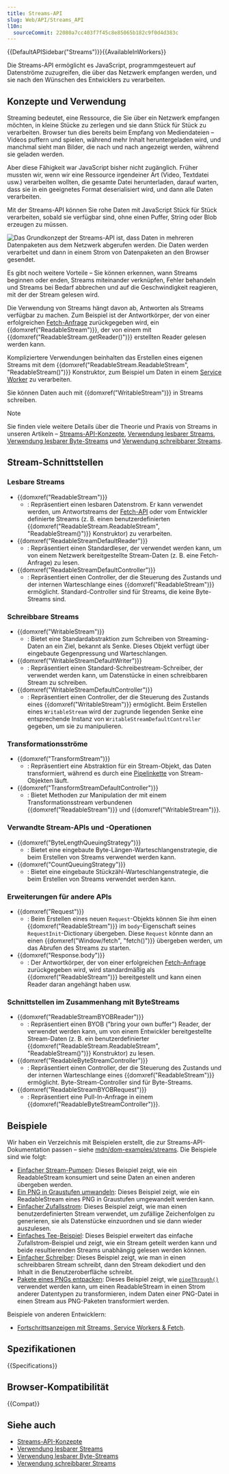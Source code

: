 ```yaml
---
title: Streams-API
slug: Web/API/Streams_API
l10n:
  sourceCommit: 22080a7cc403f7f45c8e85065b182c9f0d4d383c
---
```


{{DefaultAPISidebar("Streams")}}{{AvailableInWorkers}}

Die Streams-API ermöglicht es JavaScript, programmgesteuert auf Datenströme zuzugreifen, die über das Netzwerk empfangen werden, und sie nach den Wünschen des Entwicklers zu verarbeiten.

## Konzepte und Verwendung

Streaming bedeutet, eine Ressource, die Sie über ein Netzwerk empfangen möchten, in kleine Stücke zu zerlegen und sie dann Stück für Stück zu verarbeiten. Browser tun dies bereits beim Empfang von Mediendateien – Videos puffern und spielen, während mehr Inhalt heruntergeladen wird, und manchmal sieht man Bilder, die nach und nach angezeigt werden, während sie geladen werden.

Aber diese Fähigkeit war JavaScript bisher nicht zugänglich. Früher mussten wir, wenn wir eine Ressource irgendeiner Art (Video, Textdatei usw.) verarbeiten wollten, die gesamte Datei herunterladen, darauf warten, dass sie in ein geeignetes Format deserialisiert wird, und dann alle Daten verarbeiten.

Mit der Streams-API können Sie rohe Daten mit JavaScript Stück für Stück verarbeiten, sobald sie verfügbar sind, ohne einen Puffer, String oder Blob erzeugen zu müssen.

![Das Grundkonzept der Streams-API ist, dass Daten in mehreren Datenpaketen aus dem Netzwerk abgerufen werden. Die Daten werden verarbeitet und dann in einem Strom von Datenpaketen an den Browser gesendet.](concept.png)

Es gibt noch weitere Vorteile – Sie können erkennen, wann Streams beginnen oder enden, Streams miteinander verknüpfen, Fehler behandeln und Streams bei Bedarf abbrechen und auf die Geschwindigkeit reagieren, mit der der Stream gelesen wird.

Die Verwendung von Streams hängt davon ab, Antworten als Streams verfügbar zu machen. Zum Beispiel ist der Antwortkörper, der von einer erfolgreichen [Fetch-Anfrage](/de/docs/Web/API/Window/fetch) zurückgegeben wird, ein {{domxref("ReadableStream")}}, der von einem mit {{domxref("ReadableStream.getReader()")}} erstellten Reader gelesen werden kann.

Kompliziertere Verwendungen beinhalten das Erstellen eines eigenen Streams mit dem {{domxref("ReadableStream.ReadableStream", "ReadableStream()")}} Konstruktor, zum Beispiel um Daten in einem [Service Worker](/de/docs/Web/API/Service_Worker_API) zu verarbeiten.

Sie können Daten auch mit {{domxref("WritableStream")}} in Streams schreiben.

> [!NOTE]
> Sie finden viele weitere Details über die Theorie und Praxis von Streams in unseren Artikeln – [Streams-API-Konzepte](/de/docs/Web/API/Streams_API/Concepts), [Verwendung lesbarer Streams](/de/docs/Web/API/Streams_API/Using_readable_streams), [Verwendung lesbarer Byte-Streams](/de/docs/Web/API/Streams_API/Using_readable_byte_streams) und [Verwendung schreibbarer Streams](/de/docs/Web/API/Streams_API/Using_writable_streams).

## Stream-Schnittstellen

### Lesbare Streams

- {{domxref("ReadableStream")}}
  - : Repräsentiert einen lesbaren Datenstrom. Er kann verwendet werden, um Antwortstreams der [Fetch-API](/de/docs/Web/API/Fetch_API) oder vom Entwickler definierte Streams (z. B. einen benutzerdefinierten {{domxref("ReadableStream.ReadableStream", "ReadableStream()")}} Konstruktor) zu verarbeiten.
- {{domxref("ReadableStreamDefaultReader")}}
  - : Repräsentiert einen Standardleser, der verwendet werden kann, um von einem Netzwerk bereitgestellte Stream-Daten (z. B. eine Fetch-Anfrage) zu lesen.
- {{domxref("ReadableStreamDefaultController")}}
  - : Repräsentiert einen Controller, der die Steuerung des Zustands und der internen Warteschlange eines {{domxref("ReadableStream")}} ermöglicht. Standard-Controller sind für Streams, die keine Byte-Streams sind.

### Schreibbare Streams

- {{domxref("WritableStream")}}
  - : Bietet eine Standardabstraktion zum Schreiben von Streaming-Daten an ein Ziel, bekannt als Senke. Dieses Objekt verfügt über eingebaute Gegenpressung und Warteschlangen.
- {{domxref("WritableStreamDefaultWriter")}}
  - : Repräsentiert einen Standard-Schreibestream-Schreiber, der verwendet werden kann, um Datenstücke in einen schreibbaren Stream zu schreiben.
- {{domxref("WritableStreamDefaultController")}}
  - : Repräsentiert einen Controller, der die Steuerung des Zustands eines {{domxref("WritableStream")}} ermöglicht. Beim Erstellen eines `WritableStream` wird der zugrunde liegenden Senke eine entsprechende Instanz von `WritableStreamDefaultController` gegeben, um sie zu manipulieren.

### Transformationsströme

- {{domxref("TransformStream")}}
  - : Repräsentiert eine Abstraktion für ein Stream-Objekt, das Daten transformiert, während es durch eine [Pipelinkette](/de/docs/Web/API/Streams_API/Concepts#pipe_chains) von Stream-Objekten läuft.
- {{domxref("TransformStreamDefaultController")}}
  - : Bietet Methoden zur Manipulation der mit einem Transformationsstream verbundenen {{domxref("ReadableStream")}} und {{domxref("WritableStream")}}.

### Verwandte Stream-APIs und -Operationen

- {{domxref("ByteLengthQueuingStrategy")}}
  - : Bietet eine eingebaute Byte-Längen-Warteschlangenstrategie, die beim Erstellen von Streams verwendet werden kann.
- {{domxref("CountQueuingStrategy")}}
  - : Bietet eine eingebaute Stückzähl-Warteschlangenstrategie, die beim Erstellen von Streams verwendet werden kann.

### Erweiterungen für andere APIs

- {{domxref("Request")}}
  - : Beim Erstellen eines neuen `Request`-Objekts können Sie ihm einen {{domxref("ReadableStream")}} im `body`-Eigenschaft seines `RequestInit`-Dictionary übergeben. Diese `Request` könnte dann an einen {{domxref("Window/fetch", "fetch()")}} übergeben werden, um das Abrufen des Streams zu starten.
- {{domxref("Response.body")}}
  - : Der Antwortkörper, der von einer erfolgreichen [Fetch-Anfrage](/de/docs/Web/API/Window/fetch) zurückgegeben wird, wird standardmäßig als {{domxref("ReadableStream")}} bereitgestellt und kann einen Reader daran angehängt haben usw.

### Schnittstellen im Zusammenhang mit ByteStreams

- {{domxref("ReadableStreamBYOBReader")}}
  - : Repräsentiert einen BYOB ("bring your own buffer") Reader, der verwendet werden kann, um von einem Entwickler bereitgestellte Stream-Daten (z. B. ein benutzerdefinierter {{domxref("ReadableStream.ReadableStream", "ReadableStream()")}} Konstruktor) zu lesen.
- {{domxref("ReadableByteStreamController")}}
  - : Repräsentiert einen Controller, der die Steuerung des Zustands und der internen Warteschlange eines {{domxref("ReadableStream")}} ermöglicht. Byte-Stream-Controller sind für Byte-Streams.
- {{domxref("ReadableStreamBYOBRequest")}}
  - : Repräsentiert eine Pull-In-Anfrage in einem {{domxref("ReadableByteStreamController")}}.

## Beispiele

Wir haben ein Verzeichnis mit Beispielen erstellt, die zur Streams-API-Dokumentation passen – siehe [mdn/dom-examples/streams](https://github.com/mdn/dom-examples/tree/main/streams). Die Beispiele sind wie folgt:

- [Einfacher Stream-Pumpen](https://mdn.github.io/dom-examples/streams/simple-pump/): Dieses Beispiel zeigt, wie ein ReadableStream konsumiert und seine Daten an einen anderen übergeben werden.
- [Ein PNG in Graustufen umwandeln](https://mdn.github.io/dom-examples/streams/grayscale-png/): Dieses Beispiel zeigt, wie ein ReadableStream eines PNG in Graustufen umgewandelt werden kann.
- [Einfacher Zufallsstrom](https://mdn.github.io/dom-examples/streams/simple-random-stream/): Dieses Beispiel zeigt, wie man einen benutzerdefinierten Stream verwendet, um zufällige Zeichenfolgen zu generieren, sie als Datenstücke einzuordnen und sie dann wieder auszulesen.
- [Einfaches Tee-Beispiel](https://mdn.github.io/dom-examples/streams/simple-tee-example/): Dieses Beispiel erweitert das einfache Zufallstrom-Beispiel und zeigt, wie ein Stream geteilt werden kann und beide resultierenden Streams unabhängig gelesen werden können.
- [Einfacher Schreiber](https://mdn.github.io/dom-examples/streams/simple-writer/): Dieses Beispiel zeigt, wie man in einen schreibbaren Stream schreibt, dann den Stream dekodiert und den Inhalt in die Benutzeroberfläche schreibt.
- [Pakete eines PNGs entpacken](https://mdn.github.io/dom-examples/streams/png-transform-stream/): Dieses Beispiel zeigt, wie [`pipeThrough()`](/de/docs/Web/API/ReadableStream/pipeThrough) verwendet werden kann, um einen ReadableStream in einen Strom anderer Datentypen zu transformieren, indem Daten einer PNG-Datei in einen Stream aus PNG-Paketen transformiert werden.

Beispiele von anderen Entwicklern:

- [Fortschrittsanzeigen mit Streams, Service Workers & Fetch](https://fetch-progress.anthum.com/).

## Spezifikationen

{{Specifications}}

## Browser-Kompatibilität

{{Compat}}

## Siehe auch

- [Streams-API-Konzepte](/de/docs/Web/API/Streams_API/Concepts)
- [Verwendung lesbarer Streams](/de/docs/Web/API/Streams_API/Using_readable_streams)
- [Verwendung lesbarer Byte-Streams](/de/docs/Web/API/Streams_API/Using_readable_byte_streams)
- [Verwendung schreibbarer Streams](/de/docs/Web/API/Streams_API/Using_writable_streams)
